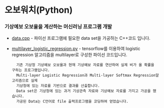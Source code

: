 # 오보워치(Python) 

### 기상예보 오보율을 계산하는 머신러닝 프로그램 개발
		
- [data.cpp](https://github.com/woosik0818/machine-learning-python/blob/master/data.cpp) - 파이선 프로그램에 필요한 data set을 가공하는 C++코드 입니다.

- [multilayer_logistic_regression.py](https://github.com/woosik0818/machine-learning-python/blob/master/multilayer_logistic_regression.py) - tensorflow를 이용하여 logistic regression 알고리즘을 multilayer로 구성한 파이선 코드입니다.

		기존 기상청 기상예보 오보율과 현재 기상예보 자료를 연산하여 실제 비가 올 확률을 구하는 프로그램입니다. 
		Multi-layer Logistic Regression과 Multi-layer Softmax Regression알고리즘으로 실제 
		기상청에 있는 자료를 기반으로 결과를 산출합니다. 
		Data set은 기상청에 있는 과거 기상관측 자료와 기상예보 자료를 가지고 가공을 했습니다. 
		가공된 Data는 C언어로 file 출력프로그램을 코딩하여 얻었습니다.


		
